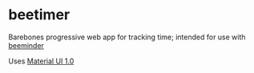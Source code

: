 # beetimer

Barebones progressive web app for tracking time; intended for use
with [beeminder](https://www.beeminder.com/)

Uses [Material UI 1.0](https://material-ui-1dab0.firebaseapp.com/)